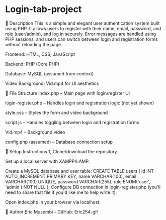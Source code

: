 # Login-tab-project
📝 Description
This is a simple and elegant user authentication system built using PHP. It allows users to register with their name, email, password, and role (user/admin), and log in securely. Error messages are handled using PHP sessions, and users can switch between login and registration forms without reloading the page.

Frontend: HTML, CSS, JavaScript

Backend: PHP (Core PHP)

Database: MySQL (assumed from context)

Video Background: Vid.mp4 for UI aesthetics

📁 File Structure
index.php – Main page with login/register UI

login-register.php – Handles login and registration logic (not yet shown)

style.css – Styles the form and video background

script.js – Handles toggling between login and registration forms

Vid.mp4 – Background video

config.php (assumed) – Database connection setup

🚀 Setup Instructions
1, Clone/download the repository.

Set up a local server with XAMPP/LAMP.

Create a MySQL database and user table:
CREATE TABLE users (
  id INT AUTO_INCREMENT PRIMARY KEY,
  name VARCHAR(100),
  email VARCHAR(100) UNIQUE,
  password VARCHAR(255),
  role ENUM('user', 'admin') NOT NULL
);
Configure DB connection in login-register.php (you'll need to share that file if you'd like me to help write it).

Open index.php in your browser via localhost.

👤 Author
Eric Musembi – GitHub: Eric254-gif


